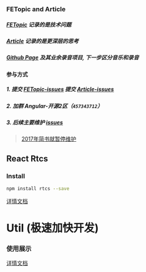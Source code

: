### FETopic and Article

##### [FETopic](https://github.com/976500133/FETopic/issues) 记录的是技术问题
##### [Article](https://github.com/976500133/Article/issues) 记录的是更深层的思考
##### [Github Page](https://976500133.github.io/FETopic/) 及其业余录音项目, 下一步区分音乐和录音
#### 参与方式
##### 1. 提交 [FETopic-issues](https://github.com/976500133/FETopic/issues/new) 提交 [Article-issues](https://github.com/976500133/Article/issues/new)
##### 2. 加群 Angular-开源2区（<code>457343712</code>）
##### 3. 后续主要维护 [issues](https://github.com/976500133/FETopic/issues)

 > [2017年简书就暂停维护](https://www.jianshu.com/u/e0067da84ee0)

## React Rtcs

### Install

```bash
npm install rtcs --save
```

[详情文档](https://github.com/976500133/rtcs)


# Util (极速加快开发)

### 使用展示

[详情文档](https://github.com/976500133/FETopic/tree/master/extend)






